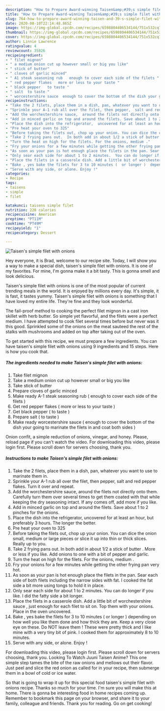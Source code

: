 ```yaml
---
description: "How to Prepare Award-winning Taisen&amp;#39;s simple filet with onions"
title: "How to Prepare Award-winning Taisen&amp;#39;s simple filet with onions"
slug: 764-how-to-prepare-award-winning-taisen-and-39-s-simple-filet-with-onions
date: 2020-08-10T22:14:48.865Z
image: https://img-global.cpcdn.com/recipes/6598804406534144/751x532cq70/taisens-simple-filet-with-onions-recipe-main-photo.jpg
thumbnail: https://img-global.cpcdn.com/recipes/6598804406534144/751x532cq70/taisens-simple-filet-with-onions-recipe-main-photo.jpg
cover: https://img-global.cpcdn.com/recipes/6598804406534144/751x532cq70/taisens-simple-filet-with-onions-recipe-main-photo.jpg
author: Linnie Lawrence
ratingvalue: 4
reviewcount: 35826
recipeingredient:
- " filet mignon"
- " a medium onion cut up however small or big you like"
- " stick of butter"
- " cloves of garlic minced"
- " A1 steak seasoning rub   enough to cover each side of the filets "
- " red pepper flakes   more or less to your taste "
- " black pepper   to taste "
- " salt  to taste "
- " worcestershire sauce  enough to cover the bottom of the dish your going to marinate the filets in and coat both sides "
recipeinstructions:
- "Take the 2 filets, place them in a dish, pan, whatever you want to use to marinate them in."
- "Sprinkle your A-1 rub all over the filet, then pepper,  salt and red pepper flakes. Turn it over and repeat."
- "Add the worchestershire sauce,  around the filets not directly onto them. Carefully turn them over several times to get them coated with that while keeping the dry seasoning intact.  If any comes off, add more if you like."
- "Add in minced garlic on top and around the filets. Save about 1 to 2 pinches for the onions."
- "Place the dish into the refrigerator,  uncovered for at least an hour, but preferably 3 hours. The longer the better."
- "Pre heat your oven to 325"
- "Before taking the filets out, chop up your onion. You can dice the onion small, medium or large pieces or slice it up into thin or thick slices.  Really up to you."
- "Take 2 frying pans out.  In both add in about 1/2 a stick of butter . More or less if you like. Add onions to one with a bit of pepper and garlic."
- "Turn the heat on high for the filets. For the onions, medium ."
- "Fry your onions for a few minutes while getting the other frying pan very hot."
- "As soon as your pan is hot enough place the filets in the pan. Sear each side of both filets including the narrow sides with fat. I cooked the fat side a bit more using tongs to hold it in place."
- "Only sear each side for about 1 to 2 minutes.  You can do longer if you like. I did the fatty side a bit longer."
- "Place the filets in a casserole dish. Add a little bit of worchestershire sauce , just enough for each filet to sit on. Top them with your onions. Place in the oven uncovered."
- "Bake , yes bake the filets for 3 to 10 minutes (  or longer )  depending on how well you like them done and how thick they are. Keep a very close eye on these. Do NOT  leave them !  These were pretty thick and I like mine with a very tiny bit of pink. I cooked them for approximately 8 to 10 minutes."
- "Serve with any side, or alone. Enjoy !"
categories:
- Recipe
tags:
- taisens
- simple
- filet

katakunci: taisens simple filet 
nutrition: 228 calories
recipecuisine: American
preptime: "PT11M"
cooktime: "PT49M"
recipeyield: "1"
recipecategory: Dessert

---
```



![Taisen&#39;s simple filet with onions](https://img-global.cpcdn.com/recipes/6598804406534144/751x532cq70/taisens-simple-filet-with-onions-recipe-main-photo.jpg)

Hey everyone, it is Brad, welcome to our recipe site. Today, I will show you a way to make a special dish, taisen&#39;s simple filet with onions. It is one of my favorites. For mine, I'm gonna make it a bit tasty. This is gonna smell and look delicious.

Taisen&#39;s simple filet with onions is one of the most popular of current trending meals in the world. It is enjoyed by millions every day. It's simple, it is fast, it tastes yummy. Taisen&#39;s simple filet with onions is something that I have loved my entire life. They're fine and they look wonderful.

The fail-proof method to cooking the perfect filet mignon in a cast iron skillet with herb butter. So simple yet flavorful, and the filets were a perfect medium. I have attempted to cook filet several times before but never was it this good. Sprinkled some of the onions on the meat sauteed the rest of the stalks with mushrooms and added on top after taking out of the oven.


To get started with this recipe, we must prepare a few ingredients. You can have taisen&#39;s simple filet with onions using 9 ingredients and 15 steps. Here is how you cook that.

<!--inarticleads1-->

##### The ingredients needed to make Taisen&#39;s simple filet with onions:

1. Take  filet mignon
1. Take  a medium onion cut up however small or big you like
1. Take  stick of butter
1. Prepare  cloves of garlic minced
1. Make ready  A-1 steak seasoning rub (  enough to cover each side of the filets )
1. Get  red pepper flakes (  more or less to your taste )
1. Get  black pepper (  to taste )
1. Prepare  salt ( to taste )
1. Make ready  worcestershire sauce ( enough to cover the bottom of the dish your going to marinate the filets in and coat both sides )


Onion confit, a simple reduction of onions, vinegar, and honey. Please, reload page if you can&#39;t watch the video. For downloading this video, please login first. Please scroll down for servers choosing, thank you. 

<!--inarticleads2-->

##### Instructions to make Taisen&#39;s simple filet with onions:

1. Take the 2 filets, place them in a dish, pan, whatever you want to use to marinate them in.
1. Sprinkle your A-1 rub all over the filet, then pepper,  salt and red pepper flakes. Turn it over and repeat.
1. Add the worchestershire sauce,  around the filets not directly onto them. Carefully turn them over several times to get them coated with that while keeping the dry seasoning intact.  If any comes off, add more if you like.
1. Add in minced garlic on top and around the filets. Save about 1 to 2 pinches for the onions.
1. Place the dish into the refrigerator,  uncovered for at least an hour, but preferably 3 hours. The longer the better.
1. Pre heat your oven to 325
1. Before taking the filets out, chop up your onion. You can dice the onion small, medium or large pieces or slice it up into thin or thick slices.  Really up to you.
1. Take 2 frying pans out.  In both add in about 1/2 a stick of butter . More or less if you like. Add onions to one with a bit of pepper and garlic.
1. Turn the heat on high for the filets. For the onions, medium .
1. Fry your onions for a few minutes while getting the other frying pan very hot.
1. As soon as your pan is hot enough place the filets in the pan. Sear each side of both filets including the narrow sides with fat. I cooked the fat side a bit more using tongs to hold it in place.
1. Only sear each side for about 1 to 2 minutes.  You can do longer if you like. I did the fatty side a bit longer.
1. Place the filets in a casserole dish. Add a little bit of worchestershire sauce , just enough for each filet to sit on. Top them with your onions. Place in the oven uncovered.
1. Bake , yes bake the filets for 3 to 10 minutes (  or longer )  depending on how well you like them done and how thick they are. Keep a very close eye on these. Do NOT  leave them !  These were pretty thick and I like mine with a very tiny bit of pink. I cooked them for approximately 8 to 10 minutes.
1. Serve with any side, or alone. Enjoy !


For downloading this video, please login first. Please scroll down for servers choosing, thank you. Looking To Watch Juuni Taisen Anime? This one simple step tames the bite of the raw onions and mellows out their flavor. Just peel and slice the red onion as called for in your recipe, then submerge them in a bowl of cold or ice water. 

So that is going to wrap it up for this special food taisen&#39;s simple filet with onions recipe. Thanks so much for your time. I'm sure you will make this at home. There is gonna be interesting food in home recipes coming up. Remember to bookmark this page on your browser, and share it to your family, colleague and friends. Thank you for reading. Go on get cooking!
